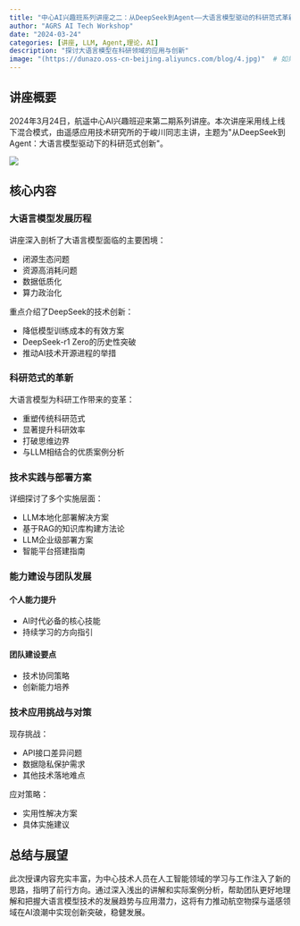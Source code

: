 ```yaml
---
title: "中心AI兴趣班系列讲座之二：从DeepSeek到Agent——大语言模型驱动的科研范式革新"
author: "AGRS AI Tech Workshop"
date: "2024-03-24"
categories: [讲座, LLM, Agent,理论，AI]
description: "探讨大语言模型在科研领域的应用与创新"
image: "(https://dunazo.oss-cn-beijing.aliyuncs.com/blog/4.jpg)"  # 如果有封面图片的话
---
```


## 讲座概要

2024年3月24日，航遥中心AI兴趣班迎来第二期系列讲座。本次讲座采用线上线下混合模式，由遥感应用技术研究所的于峻川同志主讲，主题为"从DeepSeek到Agent：大语言模型驱动下的科研范式创新"。

![](https://dunazo.oss-cn-beijing.aliyuncs.com/blog/4.jpg)

## 核心内容

### 大语言模型发展历程

讲座深入剖析了大语言模型面临的主要困境：
- 闭源生态问题
- 资源高消耗问题
- 数据低质化
- 算力政治化

重点介绍了DeepSeek的技术创新：
- 降低模型训练成本的有效方案
- DeepSeek-r1 Zero的历史性突破
- 推动AI技术开源进程的举措

### 科研范式的革新

大语言模型为科研工作带来的变革：
- 重塑传统科研范式
- 显著提升科研效率
- 打破思维边界
- 与LLM相结合的优质案例分析

### 技术实践与部署方案

详细探讨了多个实施层面：
- LLM本地化部署解决方案
- 基于RAG的知识库构建方法论
- LLM企业级部署方案
- 智能平台搭建指南

### 能力建设与团队发展

#### 个人能力提升
- AI时代必备的核心技能
- 持续学习的方向指引

#### 团队建设要点
- 技术协同策略
- 创新能力培养

### 技术应用挑战与对策

现存挑战：
- API接口差异问题
- 数据隐私保护需求
- 其他技术落地难点

应对策略：
- 实用性解决方案
- 具体实施建议

## 总结与展望

此次授课内容充实丰富，为中心技术人员在人工智能领域的学习与工作注入了新的思路，指明了前行方向。通过深入浅出的讲解和实际案例分析，帮助团队更好地理解和把握大语言模型技术的发展趋势与应用潜力，这将有力推动航空物探与遥感领域在AI浪潮中实现创新突破，稳健发展。
